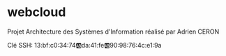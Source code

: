 # webcloud
Projet Architecture des Systèmes d'Information réalisé par Adrien CERON

Clé SSH: 13:bf:c0:34:74:ab:da:41:fe:ab:90:98:76:4c:e1:9a
